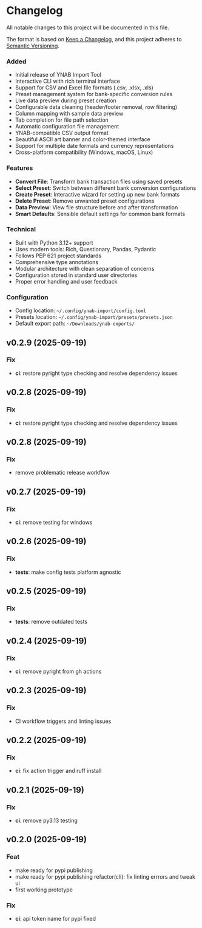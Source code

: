 # Changelog

All notable changes to this project will be documented in this file.

The format is based on [Keep a Changelog](https://keepachangelog.com/en/1.0.0/),
and this project adheres to [Semantic Versioning](https://semver.org/spec/v2.0.0.html).


### Added

- Initial release of YNAB Import Tool
- Interactive CLI with rich terminal interface
- Support for CSV and Excel file formats (.csv, .xlsx, .xls)
- Preset management system for bank-specific conversion rules
- Live data preview during preset creation
- Configurable data cleaning (header/footer removal, row filtering)
- Column mapping with sample data preview
- Tab completion for file path selection
- Automatic configuration file management
- YNAB-compatible CSV output format
- Beautiful ASCII art banner and color-themed interface
- Support for multiple date formats and currency representations
- Cross-platform compatibility (Windows, macOS, Linux)

### Features

- **Convert File**: Transform bank transaction files using saved presets
- **Select Preset**: Switch between different bank conversion configurations
- **Create Preset**: Interactive wizard for setting up new bank formats
- **Delete Preset**: Remove unwanted preset configurations
- **Data Preview**: View file structure before and after transformation
- **Smart Defaults**: Sensible default settings for common bank formats

### Technical

- Built with Python 3.12+ support
- Uses modern tools: Rich, Questionary, Pandas, Pydantic
- Follows PEP 621 project standards
- Comprehensive type annotations
- Modular architecture with clean separation of concerns
- Configuration stored in standard user directories
- Proper error handling and user feedback

### Configuration

- Config location: `~/.config/ynab-import/config.toml`
- Presets location: `~/.config/ynab-import/presets/presets.json`
- Default export path: `~/Downloads/ynab-exports/`

[Unreleased]: https://github.com/pavelapekhtin/ynab-import/compare/v0.1.0...HEAD
[0.1.0]: https://github.com/pavelapekhtin/ynab-import/releases/tag/v0.1.0
## v0.2.9 (2025-09-19)

### Fix

- **ci**: restore pyright type checking and resolve dependency issues

## v0.2.8 (2025-09-19)

### Fix

- **ci**: restore pyright type checking and resolve dependency issues

## v0.2.8 (2025-09-19)

### Fix

- remove problematic release workflow

## v0.2.7 (2025-09-19)

### Fix

- **ci**: remove testing for windows

## v0.2.6 (2025-09-19)

### Fix

- **tests**: make config tests platform agnostic

## v0.2.5 (2025-09-19)

### Fix

- **tests**: remove outdated tests

## v0.2.4 (2025-09-19)

### Fix

- **ci**: remove pyright from gh actions

## v0.2.3 (2025-09-19)

### Fix

- CI workflow triggers and linting issues

## v0.2.2 (2025-09-19)

### Fix

- **ci**: fix action trigger and ruff install

## v0.2.1 (2025-09-19)

### Fix

- **ci**: remove py3.13 testing

## v0.2.0 (2025-09-19)

### Feat

- make ready for pypi publishing
- make ready for pypi publishing
refactor(cli): fix linting errrors and tweak ui
- first working prototype

### Fix

- **ci**: api token name for pypi fixed
